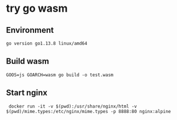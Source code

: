 # try go wasm

## Environment
`go version go1.13.8 linux/amd64`

## Build wasm

```
GOOS=js GOARCH=wasm go build -o test.wasm
```

## Start nginx
```
 docker run -it -v $(pwd):/usr/share/nginx/html -v $(pwd)/mime.types:/etc/nginx/mime.types -p 8888:80 nginx:alpine
```
